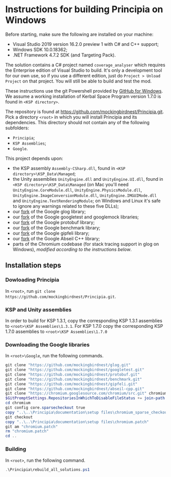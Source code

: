 # Instructions for building Principia on Windows

Before starting, make sure the following are installed on your machine:
* Visual Studio 2019 version 16.2.0 preview 1 with C# and C++ support;
* Windows SDK 10.0.18362;
* .NET Framework 4.7.2 SDK (and Targeting Pack).

The solution contains a C# project named `coverage_analyser` which requires
the Enterprise edition of Visual Studio to build.  It's only a development
tool for our own use, so if you use a different edition, just do 
`Project > Unload Project` on that project.  You will still be able to build 
and test the mod.

These instructions use the git Powershell provided by [GitHub for Windows](https://windows.github.com/).
We assume a working installation of Kerbal Space Program version 1.7.0 is found in `<KSP directory>`.

The repository is found at https://github.com/mockingbirdnest/Principia.git.
Pick a directory `<root>` in which you will install Principia and its
dependencies.
This directory should not contain any of the following subfolders:
- `Principia`;
- `KSP Assemblies`;
- `Google`.

This project depends upon:
- the KSP assembly `Assembly-CSharp.dll`, found in `<KSP directory>\KSP_Data\Managed`;
- the Unity assemblies `UnityEngine.dll` and `UnityEngine.UI.dll`, found in
  `<KSP directory>\KSP_Data\Managed` (on Mac you'll need `UnityEngine.CoreModule.dll`,
  `UnityEngine.PhysicsModule.dll`, `UnityEngine.ImageConversionModule.dll`,
  `UnityEngine.IMGUIMode.dll` and `UnityEngine.TextRenderingModule`; on Windows and Linux
  it's safe to ignore any warnings related to these five DLLs);
- our [fork](https://github.com/mockingbirdnest/glog) of the Google glog
  library;
- our [fork](https://github.com/mockingbirdnest/googletest) of the Google googletest
  and googlemock libraries;
- our [fork](https://github.com/mockingbirdnest/protobuf) of the Google
  protobuf library;
- our [fork](https://github.com/mockingbirdnest/benchmark) of the Google
  benchmark library;
- our [fork](https://github.com/mockingbirdnest/gipfeli) of the Google gipfeli library;
- our [fork](https://github.com/mockingbirdnest/abseil-cpp) of the Google Abseil C++ library;
- parts of the Chromium codebase (for stack tracing support in glog on Windows),
  *modified according to the instructions below*.

## Installation steps

### Dowloading Principia

In `<root>`, run `git clone https://github.com/mockingbirdnest/Principia.git`.

### KSP and Unity assemblies

In order to build for KSP 1.3.1, copy the corresponding KSP 1.3.1 assemblies to `<root>\KSP Assemblies\1.3.1`.  For KSP 1.7.0 copy the corresponding KSP 1.7.0 assemblies to `<root>\KSP Assemblies\1.7.0`

### Downloading the Google libraries

In `<root>\Google`, run the following commands.
```powershell
git clone "https://github.com/mockingbirdnest/glog.git"
git clone "https://github.com/mockingbirdnest/googletest.git"
git clone "https://github.com/mockingbirdnest/protobuf.git"
git clone "https://github.com/mockingbirdnest/benchmark.git"
git clone "https://github.com/mockingbirdnest/gipfeli.git"
git clone "https://github.com/mockingbirdnest/abseil-cpp.git"
git clone "https://chromium.googlesource.com/chromium/src.git" chromium -n --depth 1 -b "40.0.2193.1"
$GitPromptSettings.RepositoriesInWhichToDisableFileStatus += join-path  (gi -path .).FullName chromium
cd chromium
git config core.sparsecheckout true
copy "..\..\Principia\documentation\setup files\chromium_sparse_checkout.txt" ".git/info/sparse-checkout"
git checkout
copy "..\..\Principia\documentation\setup files\chromium.patch"
git am "chromium.patch"
rm "chromium.patch"
cd ..
```
### Building

In `<root>`, run the following command.
```powershell
.\Principia\rebuild_all_solutions.ps1
```

